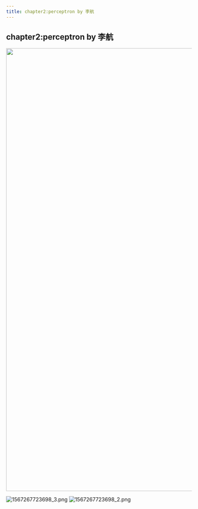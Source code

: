 ```yaml
---
title: chapter2:perceptron by 李航
---
```

## chapter2:perceptron by 李航
    
<a href="https://sm.ms/image/a8UmTvIuwjWBgQl" target="_blank"><img src="https://i.loli.net/2019/09/01/a8UmTvIuwjWBgQl.png" width="1200"></a>


![1567267723698_3.png](https://i.loli.net/2019/09/01/san8H5LtXEKfTmZ.png)
![1567267723698_2.png](https://i.loli.net/2019/09/01/9sUzedK5bRaj27I.png)



  